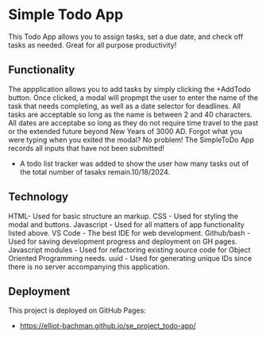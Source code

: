 # Simple Todo App

This Todo App allows you to assign tasks, set a due date, and check off tasks as needed. Great for all purpose productivity!

## Functionality

The appplication allows you to add tasks by simply clicking the +AddTodo button. Once clicked, a modal will propmpt the user to enter the name of the task that needs completing, as well as a date selector for deadlines. All tasks are acceptable so long as the name is between 2 and 40 characters. All dates are acceptabe so long as they do not require time travel to the past or the extended future beyond New Years of 3000 AD. Forgot what you were typing when you exited the modal? No problem! The SimpleToDo App records all inputs that have not been submitted!

- A todo list tracker was added to show the user how many tasks out of the total number of tasaks remain.10/18/2024.

## Technology

HTML- Used for basic structure an markup.
CSS - Used for styling the modal and buttons.
Javascript - Used for all matters of app functionality listed above.
VS Code - The best IDE for web development.
Github/bash - Used for saving development progress and deployment on GH pages.
Javascript modules - Used for refactoring existing source code for Object Oriented Programming needs.
uuid - Used for generating unique IDs since there is no server accompanying this application.

## Deployment

This project is deployed on GitHub Pages:

- https://elliot-bachman.github.io/se_project_todo-app/
